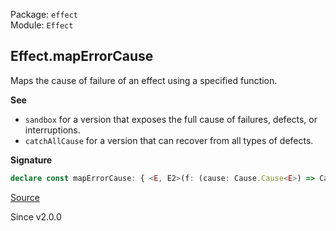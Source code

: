Package: `effect`<br />
Module: `Effect`<br />

## Effect.mapErrorCause

Maps the cause of failure of an effect using a specified function.

**See**

- `sandbox` for a version that exposes the full cause of failures, defects, or interruptions.
- `catchAllCause` for a version that can recover from all types of defects.

**Signature**

```ts
declare const mapErrorCause: { <E, E2>(f: (cause: Cause.Cause<E>) => Cause.Cause<E2>): <A, R>(self: Effect<A, E, R>) => Effect<A, E2, R>; <A, E, R, E2>(self: Effect<A, E, R>, f: (cause: Cause.Cause<E>) => Cause.Cause<E2>): Effect<A, E2, R>; }
```

[Source](https://github.com/Effect-TS/effect/tree/main/packages/effect/src/Effect.ts#L5224)

Since v2.0.0